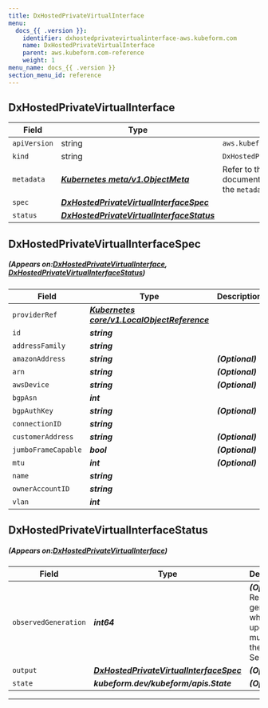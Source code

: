 ```yaml
---
title: DxHostedPrivateVirtualInterface
menu:
  docs_{{ .version }}:
    identifier: dxhostedprivatevirtualinterface-aws.kubeform.com
    name: DxHostedPrivateVirtualInterface
    parent: aws.kubeform.com-reference
    weight: 1
menu_name: docs_{{ .version }}
section_menu_id: reference
---
```


## DxHostedPrivateVirtualInterface
| Field | Type | Description |
| ------ | ----- | ----------- |
| `apiVersion` | string | `aws.kubeform.com/v1alpha1` |
|    `kind` | string | `DxHostedPrivateVirtualInterface` |
| `metadata` | ***[Kubernetes meta/v1.ObjectMeta](https://kubernetes.io/docs/reference/generated/kubernetes-api/v1.13/#objectmeta-v1-meta)***|Refer to the Kubernetes API documentation for the fields of the `metadata` field.|
| `spec` | ***[DxHostedPrivateVirtualInterfaceSpec](#DxHostedPrivateVirtualInterfaceSpec)***||
| `status` | ***[DxHostedPrivateVirtualInterfaceStatus](#DxHostedPrivateVirtualInterfaceStatus)***||
## DxHostedPrivateVirtualInterfaceSpec
##### (Appears on:[DxHostedPrivateVirtualInterface](#DxHostedPrivateVirtualInterface), [DxHostedPrivateVirtualInterfaceStatus](#DxHostedPrivateVirtualInterfaceStatus))
| Field | Type | Description |
| ------ | ----- | ----------- |
| `providerRef` | ***[Kubernetes core/v1.LocalObjectReference](https://kubernetes.io/docs/reference/generated/kubernetes-api/v1.13/#localobjectreference-v1-core)***||
| `id` | ***string***||
| `addressFamily` | ***string***||
| `amazonAddress` | ***string***| ***(Optional)*** |
| `arn` | ***string***| ***(Optional)*** |
| `awsDevice` | ***string***| ***(Optional)*** |
| `bgpAsn` | ***int***||
| `bgpAuthKey` | ***string***| ***(Optional)*** |
| `connectionID` | ***string***||
| `customerAddress` | ***string***| ***(Optional)*** |
| `jumboFrameCapable` | ***bool***| ***(Optional)*** |
| `mtu` | ***int***| ***(Optional)*** |
| `name` | ***string***||
| `ownerAccountID` | ***string***||
| `vlan` | ***int***||
## DxHostedPrivateVirtualInterfaceStatus
##### (Appears on:[DxHostedPrivateVirtualInterface](#DxHostedPrivateVirtualInterface))
| Field | Type | Description |
| ------ | ----- | ----------- |
| `observedGeneration` | ***int64***| ***(Optional)*** Resource generation, which is updated on mutation by the API Server.|
| `output` | ***[DxHostedPrivateVirtualInterfaceSpec](#DxHostedPrivateVirtualInterfaceSpec)***| ***(Optional)*** |
| `state` | ***kubeform.dev/kubeform/apis.State***| ***(Optional)*** |
---
